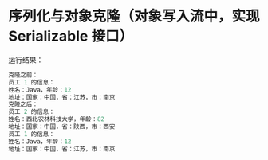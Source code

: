 # 序列化与对象克隆（对象写入流中，实现 Serializable 接口）

运行结果：

```java
克隆之前：
员工 1 的信息：
姓名：Java，年龄：12
地址：国家：中国，省：江苏，市：南京
克隆之后：
员工 2 的信息：
姓名：西北农林科技大学，年龄：82
地址：国家：中国，省：陕西，市：西安
员工 1 的信息：
姓名：Java，年龄：12
地址：国家：中国，省：江苏，市：南京
```
